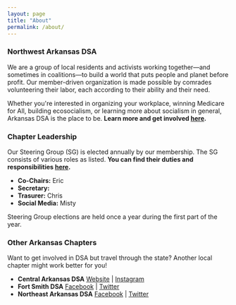 ```yaml
---
layout: page
title: "About"
permalink: /about/
---
```


<h3>Northwest Arkansas DSA</h3>  

We are a group of local residents and activists working together—and sometimes in coalitions—to build a world that puts people and planet before profit. Our member-driven organization is made possible by comrades volunteering their labor, each according to their ability and their need.
<br>

Whether you're interested in organizing your workplace, winning Medicare for All, building ecosocialism, or learning more about socialism in general, Arkansas DSA is the place to be. **Learn more and get involved [here](../get-involved/).**

<h3>Chapter Leadership</h3>

Our Steering Group (SG) is elected annually by our membership. The SG consists of various roles as listed. **You can find their duties and responsibilities [here](../steering-group/).** <!--Add a steering-group page-->

* **Co-Chairs:** Eric
* **Secretary:**  
* **Trasurer:** Chris
* **Social Media:** Misty 

Steering Group elections are held once a year during the first part of the year.

<h3>Other Arkansas Chapters</h3>

Want to get involved in DSA but travel through the state? Another local chapter might work better for you!

* **Central Arkansas DSA** 
[Website](https://centralarkansasdsa.org/) | [Instagram](https://www.instagram.com/central_ar_dsa/)
* **Fort Smith DSA** 
[Facebook](https://www.facebook.com/fortsmithdsa/) | [Twitter](https://x.com/fortsmithdsa)
* **Northeast Arkansas DSA** 
[Facebook](https://www.facebook.com/neadsa) | [Twitter](https://x.com/nearkdsa)
